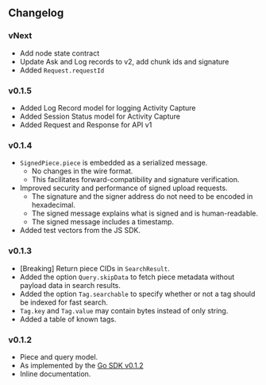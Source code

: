 ## Changelog

### vNext
- Add node state contract
- Update Ask and Log records to v2, add chunk ids and signature
- Added `Request.requestId`
### v0.1.5
- Added Log Record model for logging Activity Capture
- Added Session Status model for Activity Capture
- Added Request and Response for API v1

### v0.1.4
- `SignedPiece.piece` is embedded as a serialized message.
    - No changes in the wire format.
    - This facilitates forward-compatibility and signature verification.
- Improved security and performance of signed upload requests.
    - The signature and the signer address do not need to be encoded in hexadecimal.
    - The signed message explains what is signed and is human-readable.
    - The signed message includes a timestamp.
- Added test vectors from the JS SDK.

### v0.1.3
- [Breaking] Return piece CIDs in `SearchResult`.
- Added the option `Query.skipData` to fetch piece metadata without payload data in search results.
- Added the option `Tag.searchable` to specify whether or not a tag should be indexed for fast search.
- `Tag.key` and `Tag.value` may contain bytes instead of only string.
- Added a table of known tags.

### v0.1.2

- Piece and query model.
- As implemented by the [Go SDK v0.1.2](https://github.com/Cerebellum-Network/cere-ddc-sdk-go/releases/tag/v0.1.2)
- Inline documentation.


